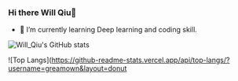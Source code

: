 ### Hi there Will Qiu👋

- 🌱 I’m currently learning Deep learning and coding skill.

<!--
**greamown/greamown** is a ✨ _special_ ✨ repository because its `README.md` (this file) appears on your GitHub profile.

Here are some ideas to get you started:

- 🔭 I’m currently working on ...
- 🌱 I’m currently learning ...
- 👯 I’m looking to collaborate on ...
- 🤔 I’m looking for help with ...
- 💬 Ask me about ...
- 📫 How to reach me: ...
- 😄 Pronouns: ...
- ⚡ Fun fact: ...
-->

![Will_Qiu's GitHub stats](https://github-readme-stats.vercel.app/api?username=greamown&show_icons=true&bg_color=00000000)

![Top Langs](https://github-readme-stats.vercel.app/api/top-langs/?username=greamown&layout=donut
